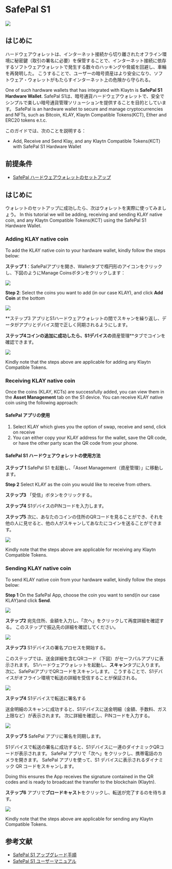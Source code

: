 # SafePal S1

![](/img/banners/kaia-safepal.png)

## はじめに<a id="introduction"></a>

ハードウェアウォレットは、インターネット接続から切り離されたオフライン環境に秘密鍵（取引の署名に必要）を保管することで、インターネット接続に依存するソフトウェアウォレットで発生する数々のハッキングや脅威を回避し、車輪を再発明した。 こうすることで、ユーザーの暗号資産はより安全になり、ソフトウェア・ウォレットがもたらすインターネット上の危険から守られる。

One of such hardware wallets that has integrated with Klaytn is **SafePal S1 Hardware Wallet**. SafePal S1は、暗号通貨ハードウェアウォレットで、安全でシンプルで楽しい暗号通貨管理ソリューションを提供することを目的としています。 SafePal is an hardware wallet to secure and manage cryptocurrencies and NFTs, such as Bitcoin, KLAY, Klaytn Compatible Tokens(KCT), Ether and ERC20 tokens e.t.c.

このガイドでは、次のことを説明する：

- Add, Receive and Send Klay, and any Klaytn Compatible Tokens(KCT)  with SafePal S1 Hardware Wallet

## 前提条件<a id="prerequisites"></a>

- [SafePal ハードウェアウォレットのセットアップ](https://safepalsupport.zendesk.com/hc/en-us/articles/360046051752)

## はじめに<a id="getting-started"></a>

ウォレットのセットアップに成功したら、次はウォレットを実際に使ってみましょう。 In this tutorial we will be adding, receiving and sending KLAY native coin, and any Klaytn Compatible Tokens(KCT) using the SafePal S1 Hardware Wallet.

### Adding KLAY native coin <a id="adding-klay-native-coin"></a>

To add the KLAY native coin to your hardware wallet, kindly follow the steps below:

**ステップ 1**：SafePalアプリを開き、Walletタブで楕円形のアイコンをクリックし、下図のようにManage Coinsボタンをクリックします：

![](/img/build/tools/step1-add-klay.png)

**Step 2**: Select the coins you want to add (in our case KLAY), and click **Add Coin** at the bottom

![](/img/build/tools/step2-add-klay.png)

\*\*ステップ3  アプリとS1ハードウェアウォレットの間でスキャンを繰り返し、データがアプリとデバイス間で正しく同期されるようにします。

**ステップ4コインの追加に成功したら、S1デバイスの**資産管理\*\*タブでコインを確認できます。

![](/img/build/tools/step4-add-klay.png)

Kindly note that the steps above are applicable for adding any Klaytn Compatible Tokens.

### Receiving KLAY native coin  <a id="receiving-klay-native-coin"></a>

Once the coins (KLAY, KCTs) are successfully added, you can view them in the **Asset Management** tab on the S1 device. You can receive KLAY native coin using the following approach:

#### SafePal アプリの使用

1. Select KLAY which gives you the option of swap, receive and send, click on receive
2. You can either copy your KLAY address for the wallet, save the QR code, or have the other party scan the QR code from your phone.

#### SafePal S1 ハードウェアウォレットの使用方法

**ステップ 1** SafePal S1 を起動し、「Asset Management（資産管理）」に移動します。

**Step 2** Select KLAY as the coin you would like to receive from others.

**ステップ3** 「受信」ボタンをクリックする。

**ステップ4** S1デバイスのPINコードを入力します。

**ステップ5** 次に、あなたのコインの住所のQRコードを見ることができ、それを他の人に見せると、他の人がスキャンしてあなたにコインを送ることができます。

![](/img/build/tools/sphw-rec-banner.png)

Kindly note that the steps above are applicable for receiving any Klaytn Compatible Tokens.

### Sending KLAY native coin  <a id="sending-klay-native-coin"></a>

To send KLAY native coin from your hardware wallet, kindly follow the steps below:

**Step 1** On the SafePal App, choose the coin you want to send(in our case KLAY)and click **Send**.

![](/img/build/tools/step1-send-klay.png)

**ステップ2** 宛先住所、金額を入力し、「次へ」をクリックして再度詳細を確認する。 このステップで振込先の詳細を確認してください。

![](/img/build/tools/step2-send-klay.png)

**ステップ3** S1デバイスの署名プロセスを開始する。

このステップでは、送金詳細を含むQRコード（下図）がセーフパルアプリに表示されます。 S1ハードウェアウォレットを起動し、**スキャン**タブに入ります。 次に、SafePalアプリでQRコードをスキャンします。 こうすることで、S1デバイスがオフライン環境で転送の詳細を受信することが保証される。

![](/img/build/tools/step3-send-klay.png)

**ステップ4** S1デバイスで転送に署名する

送金明細のスキャンに成功すると、S1デバイスに送金明細（金額、手数料、ガス上限など）が表示されます。 次に詳細を確認し、PINコードを入力する。

![](/img/build/tools/step4-send-klay.png)

**ステップ 5** SafePal アプリに署名を同期します。

S1デバイスで転送の署名に成功すると、S1デバイスに一連のダイナミックQRコードが表示されます。 SafePal アプリで「次へ」をクリックし、携帯電話のカメラを開きます。 SafePal アプリを使って、S1 デバイスに表示されるダイナミック QR コードをスキャンします。

Doing this ensures the App receives the signature contained in the QR codes and is ready to broadcast the transfer to the blockchain (Klaytn).

**ステップ6** アプリで**ブロードキャスト**をクリックし、転送が完了するのを待ちます。

![](/img/build/tools/step6-send-klay.png)

Kindly note that the steps above are applicable for sending any Klaytn Compatible Tokens.

## 参考文献 <a id="further-references"></a>

- [SafePal S1 アップグレード手順](https://www.safepal.com/en/upgrade/s1)
- [SafePal S1 ユーザーマニュアル](https://docs.safepal.io/safepal-hardware-wallet/user-manual)

